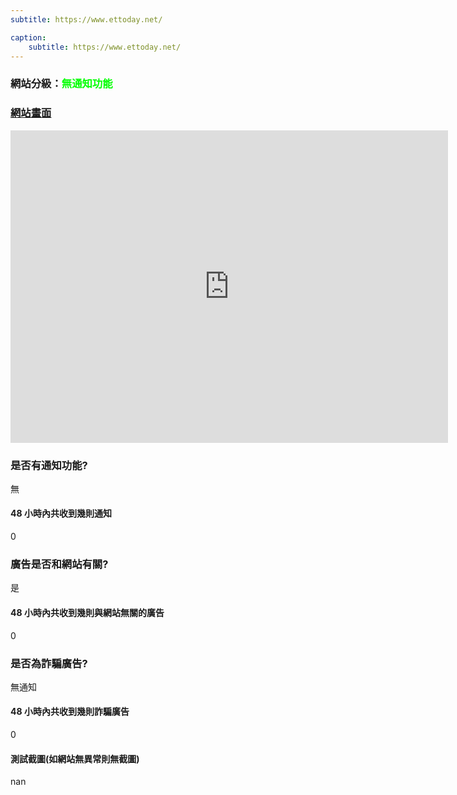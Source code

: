 ```yaml
---
subtitle: https://www.ettoday.net/

caption:
	subtitle: https://www.ettoday.net/
---
```


<h3>網站分級：<font color="#00FF00">無通知功能</font></h3>

### [網站畫面](https://www.ettoday.net/)
<embed src="https://web.archive.org/web/https://www.ettoday.net/" style="width:700px; height: 500px;">

### 是否有通知功能?
無

#### 48 小時內共收到幾則通知
0

### 廣告是否和網站有關?
是

#### 48 小時內共收到幾則與網站無關的廣告
0

### 是否為詐騙廣告?
無通知

#### 48 小時內共收到幾則詐騙廣告
0

#### 測試截圖(如網站無異常則無截圖)
nan

